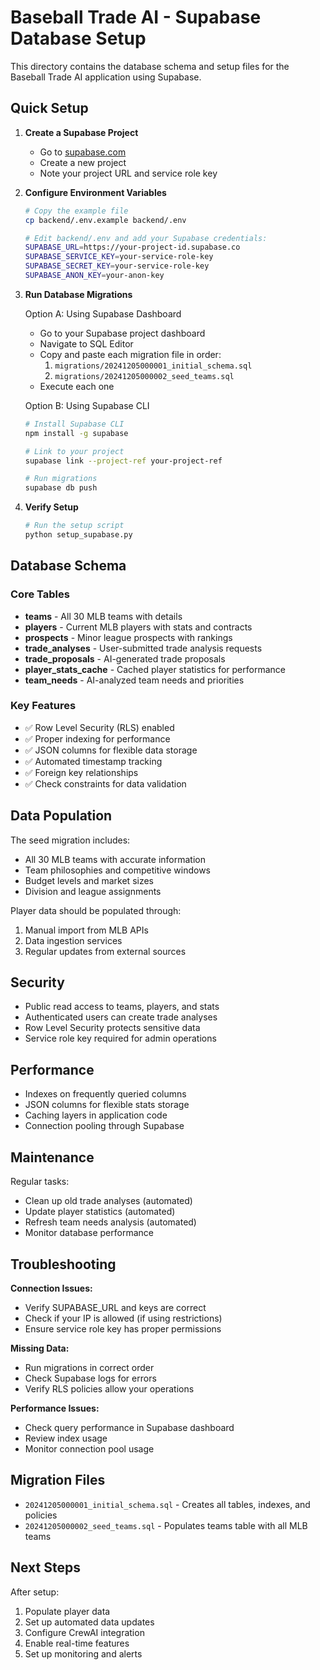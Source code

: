 # Baseball Trade AI - Supabase Database Setup

This directory contains the database schema and setup files for the Baseball Trade AI application using Supabase.

## Quick Setup

1. **Create a Supabase Project**
   - Go to [supabase.com](https://supabase.com)
   - Create a new project
   - Note your project URL and service role key

2. **Configure Environment Variables**
   ```bash
   # Copy the example file
   cp backend/.env.example backend/.env
   
   # Edit backend/.env and add your Supabase credentials:
   SUPABASE_URL=https://your-project-id.supabase.co
   SUPABASE_SERVICE_KEY=your-service-role-key
   SUPABASE_SECRET_KEY=your-service-role-key
   SUPABASE_ANON_KEY=your-anon-key
   ```

3. **Run Database Migrations**
   
   Option A: Using Supabase Dashboard
   - Go to your Supabase project dashboard
   - Navigate to SQL Editor
   - Copy and paste each migration file in order:
     1. `migrations/20241205000001_initial_schema.sql`
     2. `migrations/20241205000002_seed_teams.sql`
   - Execute each one

   Option B: Using Supabase CLI
   ```bash
   # Install Supabase CLI
   npm install -g supabase
   
   # Link to your project
   supabase link --project-ref your-project-ref
   
   # Run migrations
   supabase db push
   ```

4. **Verify Setup**
   ```bash
   # Run the setup script
   python setup_supabase.py
   ```

## Database Schema

### Core Tables

- **teams** - All 30 MLB teams with details
- **players** - Current MLB players with stats and contracts  
- **prospects** - Minor league prospects with rankings
- **trade_analyses** - User-submitted trade analysis requests
- **trade_proposals** - AI-generated trade proposals
- **player_stats_cache** - Cached player statistics for performance
- **team_needs** - AI-analyzed team needs and priorities

### Key Features

- ✅ Row Level Security (RLS) enabled
- ✅ Proper indexing for performance
- ✅ JSON columns for flexible data storage
- ✅ Automated timestamp tracking
- ✅ Foreign key relationships
- ✅ Check constraints for data validation

## Data Population

The seed migration includes:
- All 30 MLB teams with accurate information
- Team philosophies and competitive windows
- Budget levels and market sizes
- Division and league assignments

Player data should be populated through:
1. Manual import from MLB APIs
2. Data ingestion services
3. Regular updates from external sources

## Security

- Public read access to teams, players, and stats
- Authenticated users can create trade analyses
- Row Level Security protects sensitive data
- Service role key required for admin operations

## Performance

- Indexes on frequently queried columns
- JSON columns for flexible stats storage
- Caching layers in application code
- Connection pooling through Supabase

## Maintenance

Regular tasks:
- Clean up old trade analyses (automated)
- Update player statistics (automated)
- Refresh team needs analysis (automated)
- Monitor database performance

## Troubleshooting

**Connection Issues:**
- Verify SUPABASE_URL and keys are correct
- Check if your IP is allowed (if using restrictions)
- Ensure service role key has proper permissions

**Missing Data:**
- Run migrations in correct order
- Check Supabase logs for errors
- Verify RLS policies allow your operations

**Performance Issues:**
- Check query performance in Supabase dashboard
- Review index usage
- Monitor connection pool usage

## Migration Files

- `20241205000001_initial_schema.sql` - Creates all tables, indexes, and policies
- `20241205000002_seed_teams.sql` - Populates teams table with all MLB teams

## Next Steps

After setup:
1. Populate player data
2. Set up automated data updates
3. Configure CrewAI integration
4. Enable real-time features
5. Set up monitoring and alerts